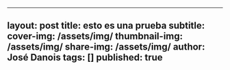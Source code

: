 
---
layout: post
title: esto es una prueba
subtitle: 
cover-img: /assets/img/
thumbnail-img: /assets/img/ 
share-img: /assets/img/
author: José Danois
tags: []
published: true
---
<!--stackedit_data:
eyJoaXN0b3J5IjpbMjA1ODk4NjE1NF19
-->